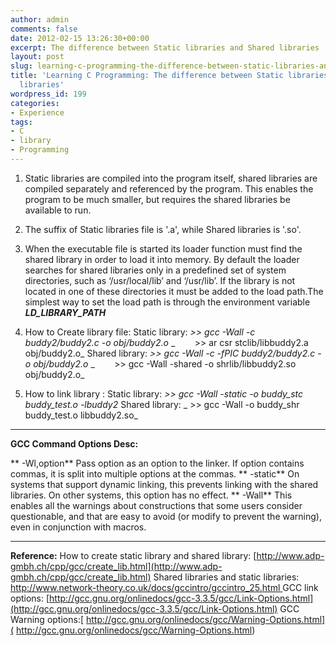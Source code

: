 ```yaml
---
author: admin
comments: false
date: 2012-02-15 13:26:30+00:00
excerpt: The difference between Static libraries and Shared libraries
layout: post
slug: learning-c-programming-the-difference-between-static-libraries-and-shared-libraries
title: 'Learning C Programming: The difference between Static libraries and Shared
  libraries'
wordpress_id: 199
categories:
- Experience
tags:
- C
- library
- Programming
---
```


1. Static libraries are compiled into the program itself, shared libraries are compiled separately and referenced by the program. This enables the program to be much smaller, but requires the shared libraries be available to run.

2. The suffix of Static libraries file is '.a', while Shared libraries is '.so'.

3. When the executable file is started its loader function must find the shared library in order to load it into memory. By default the loader searches for shared libraries only in a predefined set of system directories, such as ‘/usr/local/lib’ and ‘/usr/lib’. If the library is not located in one of these directories it must be added to the load path.The simplest way to set the load path is through the environment variable _**LD_LIBRARY_PATH**_

4. How to Create library file:
Static library:
_>> gcc -Wall -c buddy2/buddy2.c -o obj/buddy2.o_
_        >> ar csr stclib/libbuddy2.a obj/buddy2.o_
Shared library:
_>> gcc -Wall -c -fPIC buddy2/buddy2.c -o obj/buddy2.o_
_        >> gcc -Wall -shared -o shrlib/libbuddy2.so obj/buddy2.o_

5. How to link library :
Static library:
_>> gcc -Wall _-static_ -o buddy_stc buddy_test.o -lbuddy2_
Shared library:
_ >> gcc -Wall -o buddy_shr buddy_test.o libbuddy2.so_



* * *



**GCC Command Options Desc:**

** -Wl,option**
Pass option as an option to the linker. If option contains commas, it is split into multiple options at the commas.
** -static**
On systems that support dynamic linking, this prevents linking with the shared libraries. On other systems, this option has no effect.
** -Wall**
This enables all the warnings about constructions that some users consider questionable, and that are easy to avoid (or modify to prevent the warning), even in conjunction with macros.



* * *



**Reference:**
How to create static library and shared library: [http://www.adp-gmbh.ch/cpp/gcc/create_lib.html](http://www.adp-gmbh.ch/cpp/gcc/create_lib.html)
Shared libraries and static libraries: [http://www.network-theory.co.uk/docs/gccintro/gccintro_25.html
](http://www.network-theory.co.uk/docs/gccintro/gccintro_25.html)GCC link options: [http://gcc.gnu.org/onlinedocs/gcc-3.3.5/gcc/Link-Options.html](http://gcc.gnu.org/onlinedocs/gcc-3.3.5/gcc/Link-Options.html)
GCC Warning options:[ http://gcc.gnu.org/onlinedocs/gcc/Warning-Options.html]( http://gcc.gnu.org/onlinedocs/gcc/Warning-Options.html)
